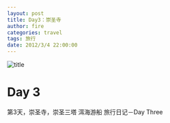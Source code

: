 ```yaml
---
layout: post
title: Day3：崇圣寺
author: fire
categories: travel 
tags: 旅行
date: 2012/3/4 22:00:00
---
```


![title](https://image.sideproject.cn/titlex/titlex_067.jpg)

Day 3
===

第3天，崇圣寺，崇圣三塔
洱海游船
 旅行日记－Day Three 